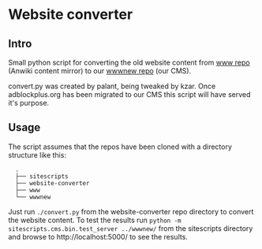 # Website converter

## Intro

Small python script for converting the old website content from [www repo](https://hg.adblockplus.org/www/) (Anwiki content mirror) to our [wwwnew repo](https://hg.adblockplus.org/wwwnew/) (our CMS).

convert.py was created by palant, being tweaked by kzar. Once adblockplus.org has been migrated to our CMS this script will have served it's purpose.

## Usage

The script assumes that the repos have been cloned with a directory structure like this:

      .
      ├── sitescripts
      ├── website-converter
      ├── www
      └── wwwnew

Just run `./convert.py` from the website-converter repo directory to convert the website content. To test the results run `python -m sitescripts.cms.bin.test_server ../wwwnew/` from the sitescripts directory and browse to http://localhost:5000/ to see the results.
